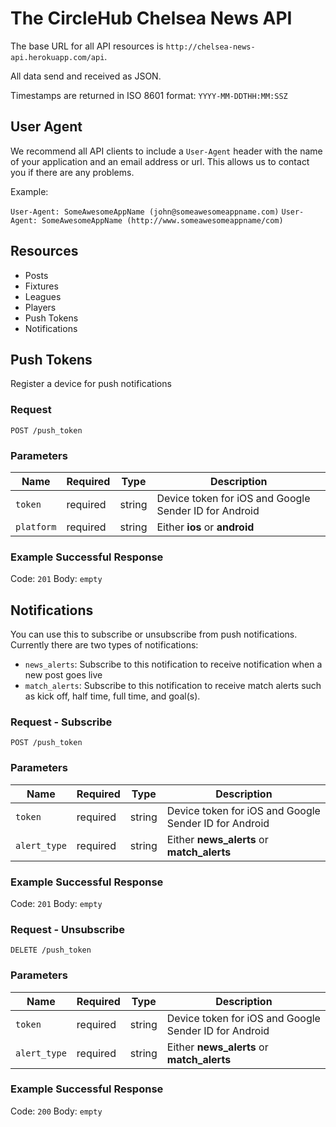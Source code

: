 # The CircleHub Chelsea News API

The base URL for all API resources is ```http://chelsea-news-api.herokuapp.com/api```.

All data send and received as JSON.

Timestamps are returned in ISO 8601 format: ```YYYY-MM-DDTHH:MM:SSZ```

## User Agent

We recommend all API clients to include a ```User-Agent``` header with the name of your application and an email address or url. This allows us to contact you if there are any problems.

Example:

```User-Agent: SomeAwesomeAppName (john@someawesomeappname.com)```
```User-Agent: SomeAwesomeAppName (http://www.someawesomeappname/com)```

## Resources

- Posts
- Fixtures
- Leagues
- Players
- Push Tokens
- Notifications

## Push Tokens

Register a device for push notifications

### Request

```POST /push_token```

### Parameters

|Name|Required|Type|Description|
|----|--------|----|-----------|
|```token```|required|string|Device token for iOS and Google Sender ID for Android|
|```platform```|required|string|Either **ios** or **android**|

### Example Successful Response

Code: ```201```
Body: ```empty```

## Notifications

You can use this to subscribe or unsubscribe from push notifications. Currently there are two types of notifications:

- ```news_alerts```: Subscribe to this notification to receive notification when a new post goes live
- ```match_alerts```: Subscribe to this notification to receive match alerts such as kick off, half time, full time, and goal(s).

### Request - Subscribe

```POST /push_token```

### Parameters

|Name|Required|Type|Description|
|----|--------|----|-----------|
|```token```|required|string|Device token for iOS and Google Sender ID for Android|
|```alert_type```|required|string|Either **news_alerts** or **match_alerts**|

### Example Successful Response

Code: ```201```
Body: ```empty```

### Request - Unsubscribe

```DELETE /push_token```

### Parameters

|Name|Required|Type|Description|
|----|--------|----|-----------|
|```token```|required|string|Device token for iOS and Google Sender ID for Android|
|```alert_type```|required|string|Either **news_alerts** or **match_alerts**|

### Example Successful Response

Code: ```200```
Body: ```empty```

